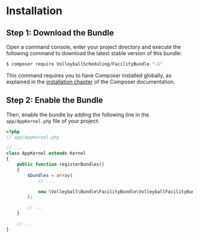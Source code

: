 Installation
============

Step 1: Download the Bundle
---------------------------

Open a command console, enter your project directory and execute the
following command to download the latest stable version of this bundle:

```bash
$ composer require VolleyballScheduling/FacilityBundle "~1"
```

This command requires you to have Composer installed globally, as explained
in the [installation chapter](https://getcomposer.org/doc/00-intro.md)
of the Composer documentation.

Step 2: Enable the Bundle
-------------------------

Then, enable the bundle by adding the following line in the `app/AppKernel.php`
file of your project:

```php
<?php
// app/AppKernel.php

// ...
class AppKernel extends Kernel
{
    public function registerBundles()
    {
        $bundles = array(
            // ...

            new \Volleyball\Bundle\FacilityBundle\VolleyballFacilityBundle(),
        );

        // ...
    }

    // ...
}
```